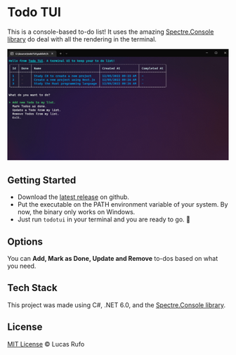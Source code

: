 # Todo TUI

This is a console-based to-do list! It uses the amazing [Spectre.Console library](https://spectreconsole.net/) do deal with all the rendering in the terminal.

![Example of usage in Todo TUI](./images/TodoTUI.gif)

## Getting Started

- Download the [latest release](https://github.com/LucasRufo/todoTUI/releases) on github.
- Put the executable on the PATH environment variable of your system. By now, the binary only works on Windows.
- Just run `todotui` in your terminal and you are ready to go. 🎉

## Options

You can **Add, Mark as Done, Update and Remove** to-dos based on what you need.

## Tech Stack

This project was made using C#, .NET 6.0, and the [Spectre.Console library](https://spectreconsole.net/).

## License

[MIT License](https://lucasrufo.mit-license.org/) © Lucas Rufo